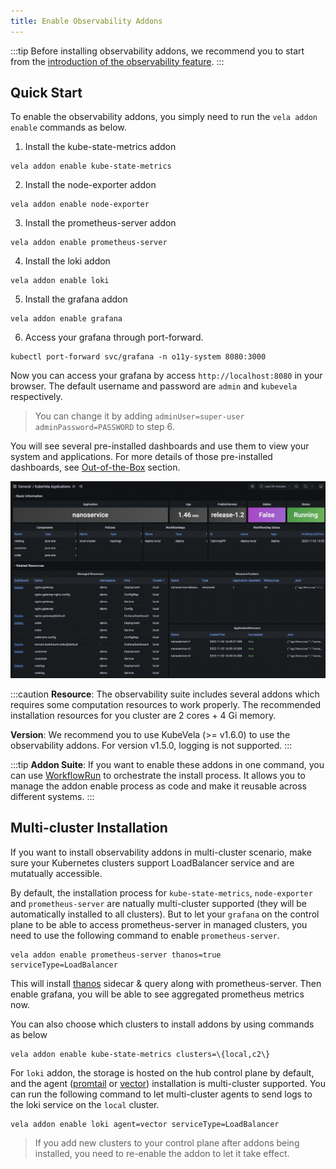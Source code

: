 ```yaml
---
title: Enable Observability Addons
---
```


:::tip
Before installing observability addons, we recommend you to start from the [introduction of the observability feature](../observability).
:::

## Quick Start

To enable the observability addons, you simply need to run the `vela addon enable` commands as below.

1. Install the kube-state-metrics addon

```shell
vela addon enable kube-state-metrics
```

2. Install the node-exporter addon

```shell
vela addon enable node-exporter
```

3. Install the prometheus-server addon

```shell
vela addon enable prometheus-server
```

4. Install the loki addon

```shell
vela addon enable loki
```

5. Install the grafana addon

```shell
vela addon enable grafana
```

6. Access your grafana through port-forward.

```shell
kubectl port-forward svc/grafana -n o11y-system 8080:3000
```

Now you can access your grafana by access `http://localhost:8080` in your browser. The default username and password are `admin` and `kubevela` respectively.

> You can change it by adding `adminUser=super-user adminPassword=PASSWORD` to step 6.

You will see several pre-installed dashboards and use them to view your system and applications. For more details of those pre-installed dashboards, see [Out-of-the-Box](./out-of-the-box) section.

![kubevela-application-dashboard](../../../resources/kubevela-application-dashboard.png)

:::caution
**Resource**: The observability suite includes several addons which requires some computation resources to work properly. The recommended installation resources for you cluster are 2 cores + 4 Gi memory.

**Version**: We recommend you to use KubeVela (>= v1.6.0) to use the observability addons. For version v1.5.0, logging is not supported.
:::

:::tip
**Addon Suite**: If you want to enable these addons in one command, you can use [WorkflowRun](https://github.com/kubevela/workflow) to orchestrate the install process. It allows you to manage the addon enable process as code and make it reusable across different systems.
:::

## Multi-cluster Installation

If you want to install observability addons in multi-cluster scenario, make sure your Kubernetes clusters support LoadBalancer service and are mutatually accessible.

By default, the installation process for `kube-state-metrics`, `node-exporter` and `prometheus-server` are natually multi-cluster supported (they will be automatically installed to all clusters). But to let your `grafana` on the control plane to be able to access prometheus-server in managed clusters, you need to use the following command to enable `prometheus-server`.

```shell
vela addon enable prometheus-server thanos=true serviceType=LoadBalancer
```

This will install [thanos](https://github.com/thanos-io/thanos) sidecar & query along with prometheus-server. Then enable grafana, you will be able to see aggregated prometheus metrics now.

You can also choose which clusters to install addons by using commands as below

```shell
vela addon enable kube-state-metrics clusters=\{local,c2\}
```

For `loki` addon, the storage is hosted on the hub control plane by default, and the agent ([promtail](https://grafana.com/docs/loki/latest/clients/promtail/) or [vector](https://vector.dev/)) installation is multi-cluster supported. You can run the following command to let multi-cluster agents to send logs to the loki service on the `local` cluster.

```shell
vela addon enable loki agent=vector serviceType=LoadBalancer
```

> If you add new clusters to your control plane after addons being installed, you need to re-enable the addon to let it take effect.
